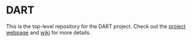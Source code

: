 # DART
This is the top-level repository for the DART project. Check out the [project webpage](http://cps-sei.github.io/dart) and [wiki](https://github.com/cps-sei/dart/wiki) for more details.
